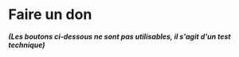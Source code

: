 # Faire un don


_**(Les boutons ci-dessous ne sont pas utilisables, il s'agit d'un test technique)**_
